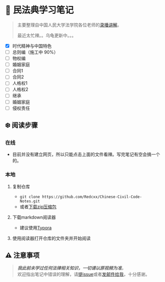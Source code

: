 # :notebook: 民法典学习笔记

> 主要整理自中国人民大学法学院各位老师的[录播讲解](https://www.bilibili.com/video/BV1Zp4y1D7oq)。
>
> 最近太忙辣。。乌龟更新中。。。

- [x] 时代精神与中国特色
- [ ] 总则编（施工中 90%）
- [ ] 物权编
- [ ] 婚姻家庭
- [ ] 合同1
- [ ] 合同2
- [ ] 人格权1
- [ ] 人格权2
- [ ] 继承
- [ ] 婚姻家庭
- [ ] 侵权责任

## :snowflake: 阅读步骤
### 在线
- 目前并没有建立网页，所以只能点击上面的文件看辣。写完笔记有空会搞一个的。

### 本地

1. 复制仓库<br>
   - `git clone https://github.com/Redcxx/Chinese-Civil-Code-Notes.git`<br>
   - 或者[下载zip压缩包](https://github.com/Redcxx/Chinese-Civil-Code-Notes/archive/master.zip)
   
2. 下载markdown阅读器
   - 建议使用[Typora](https://typora.io/#download)
   
3. 使用阅读器打开仓库的文件夹并开始阅读


## :warning: 注意事项
> ***我此前未学过任何法律相关知识，一切请以原视频为准**。*<br>
> 欢迎指出笔记中错误的理解，请[提issue](https://github.com/Redcxx/Chinese-Civil-Code-Notes/issues/new)或者[发邮件给我](weilue.luo@student.manchester.ac.uk)，十分感谢。

